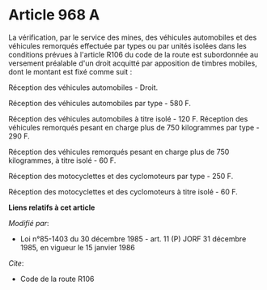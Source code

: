 # Article 968 A

La vérification, par le service des mines, des véhicules automobiles et des véhicules remorqués effectuée par types ou par
unités isolées dans les conditions prévues à l'article R106 du code de la route est subordonnée au versement préalable d'un
droit acquitté par apposition de timbres mobiles, dont le montant est fixé comme suit :

Réception des véhicules automobiles - Droit.

Réception des véhicules automobiles par type - 580 F.

Réception des véhicules automobiles à titre isolé - 120 F.    Réception des véhicules remorqués pesant en charge plus de 750
kilogrammes par type - 290 F.

Réception des véhicules remorqués pesant en charge plus de 750 kilogrammes, à titre isolé - 60 F.

Réception des motocyclettes et des cyclomoteurs par type - 250 F.

Réception des motocyclettes et des cyclomoteurs à titre isolé - 60 F.

**Liens relatifs à cet article**

_Modifié par_:

  - Loi n°85-1403 du 30 décembre 1985 - art. 11 (P) JORF 31 décembre 1985, en vigueur le 15 janvier 1986

_Cite_:

  - Code de la route R106
